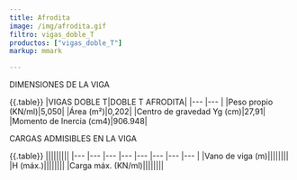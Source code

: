 ```yaml
---
title: Afrodita
image: /img/afrodita.gif
filtro: vigas_doble_T
productos: ["vigas_doble_T"]
markup: mmark

---
```


DIMENSIONES DE LA VIGA

{{.table}}
|VIGAS DOBLE T|DOBLE T AFRODITA|
|--- |--- |
|Peso propio (KN/ml)|5,050|
|Área (m²)|0,202|
|Centro de gravedad Yg (cm)|27,91|
|Momento de Inercia (cm4)|906.948|

CARGAS ADMISIBLES EN LA VIGA

{{.table}}
|||||||||
|--- |--- |--- |--- |--- |--- |--- |--- |
|Vano de viga (m)||||||||
|H (máx.)||||||||
|Carga máx. (KN/ml)||||||||
